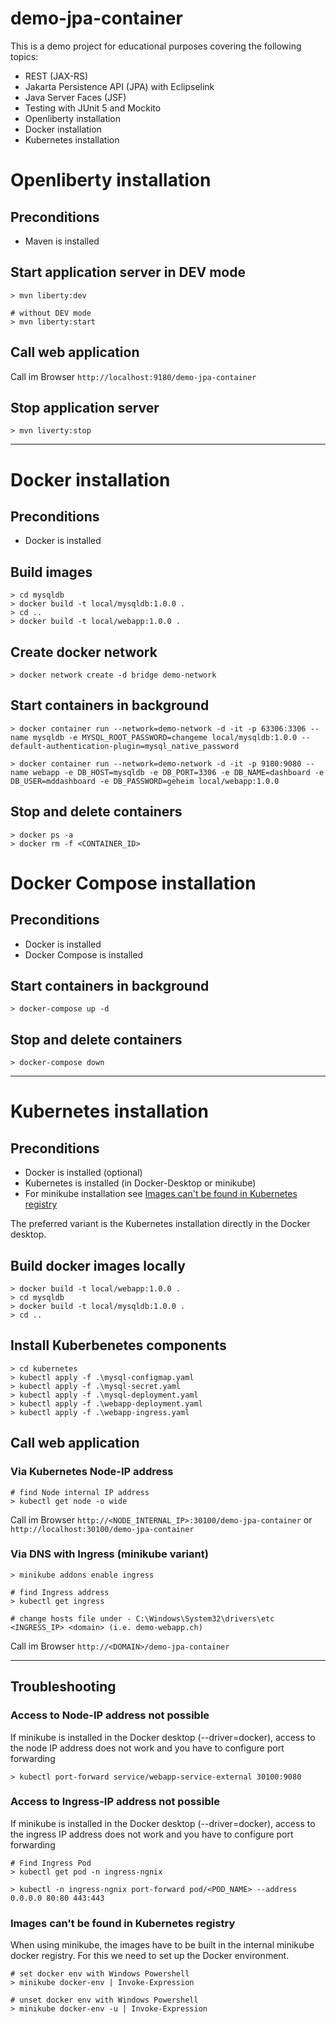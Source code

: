 # demo-jpa-container

This is a demo project for educational purposes covering the following topics:
- REST (JAX-RS)
- Jakarta Persistence API (JPA) with Eclipselink
- Java Server Faces (JSF)
- Testing with JUnit 5 and Mockito
- Openliberty installation
- Docker installation
- Kubernetes installation

# Openliberty installation
## Preconditions
- Maven is installed

## Start application server in DEV mode
    > mvn liberty:dev

    # without DEV mode
    > mvn liberty:start

## Call web application
Call im Browser `http://localhost:9180/demo-jpa-container`

## Stop application server
    > mvn liverty:stop

---

# Docker installation
## Preconditions
- Docker is installed

## Build images
    > cd mysqldb
    > docker build -t local/mysqldb:1.0.0 .
    > cd ..
    > docker build -t local/webapp:1.0.0 .

## Create docker network
    > docker network create -d bridge demo-network

## Start containers in background
    > docker container run --network=demo-network -d -it -p 63306:3306 --name mysqldb -e MYSQL_ROOT_PASSWORD=changeme local/mysqldb:1.0.0 --default-authentication-plugin=mysql_native_password

    > docker container run --network=demo-network -d -it -p 9180:9080 --name webapp -e DB_HOST=mysqldb -e DB_PORT=3306 -e DB_NAME=dashboard -e DB_USER=mddashboard -e DB_PASSWORD=geheim local/webapp:1.0.0

## Stop and delete containers
    > docker ps -a
    > docker rm -f <CONTAINER_ID>

# Docker Compose installation
## Preconditions
- Docker is installed
- Docker Compose is installed

## Start containers in background
    > docker-compose up -d

## Stop and delete containers
    > docker-compose down

---

# Kubernetes installation
## Preconditions
- Docker is installed (optional)
- Kubernetes is installed (in Docker-Desktop or minikube)
- For minikube installation see [Images can't be found in Kubernetes registry](#images-cant-be-found-in-kubernetes-registry)

The preferred variant is the Kubernetes installation directly in the Docker desktop.

## Build docker images locally
    > docker build -t local/webapp:1.0.0 .
    > cd mysqldb
    > docker build -t local/mysqldb:1.0.0 .
    > cd ..

## Install Kuberbenetes components
    > cd kubernetes
    > kubectl apply -f .\mysql-configmap.yaml
    > kubectl apply -f .\mysql-secret.yaml
    > kubectl apply -f .\mysql-deployment.yaml
    > kubectl apply -f .\webapp-deployment.yaml
    > kubectl apply -f .\webapp-ingress.yaml

## Call web application
### Via Kubernetes Node-IP address
    # find Node internal IP address
    > kubectl get node -o wide

Call im Browser `http://<NODE_INTERNAL_IP>:30100/demo-jpa-container` or `http://localhost:30100/demo-jpa-container`

### Via DNS with Ingress (minikube variant)
    > minikube addons enable ingress

    # find Ingress address
    > kubectl get ingress

    # change hosts file under - C:\Windows\System32\drivers\etc
	<INGRESS_IP> <domain> (i.e. demo-webapp.ch)

Call im Browser `http://<DOMAIN>/demo-jpa-container`

---

## Troubleshooting
### Access to Node-IP address not possible
If minikube is installed in the Docker desktop (--driver=docker), access to the node IP address does not work and you have to configure port forwarding

    > kubectl port-forward service/webapp-service-external 30100:9080

### Access to Ingress-IP address not possible
If minikube is installed in the Docker desktop (--driver=docker), access to the ingress IP address does not work and you have to configure port forwarding

    # Find Ingress Pod
    > kubectl get pod -n ingress-ngnix

    > kubectl -n ingress-ngnix port-forward pod/<POD_NAME> --address 0.0.0.0 80:80 443:443

### Images can't be found in Kubernetes registry
When using minikube, the images have to be built in the internal minikube docker registry. For this we need to set up the Docker environment.

    # set docker env with Windows Powershell
	> minikube docker-env | Invoke-Expression

	# unset docker env with Windows Powershell
	> minikube docker-env -u | Invoke-Expression

